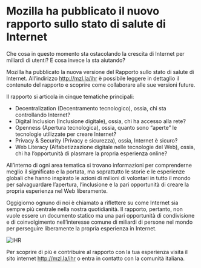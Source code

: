 # Mozilla ha pubblicato il nuovo rapporto sullo stato di salute di Internet

Che cosa in questo momento sta ostacolando la crescita di Internet per miliardi di utenti? E cosa invece la sta aiutando?

Mozilla ha pubblicato la nuova versione del Rapporto sullo stato di salute di Internet. All’indirizzo http://mzl.la/ihr 
è possibile leggere in dettaglio il contenuto del rapporto e scoprire come collaborare alle sue versioni future.

Il rapporto si articola in cinque tematiche principali:

* Decentralization (Decentramento tecnologico), ossia, chi sta controllando Internet?
* Digital Inclusion (Inclusione digitale), ossia, chi ha accesso alla rete?
* Openness (Apertura tecnologica), ossia, quanto sono “aperte” le tecnologie utilizzate per creare Internet?
* Privacy & Security (Privacy e sicurezza), ossia, Internet è sicuro?
* Web Literacy (Alfabetizzazione digitale nelle tecnologie del Web), ossia, chi ha l’opportunità di plasmare la propria 
  esperienza online?

All’interno di ogni area tematica si trovano informazioni per comprenderne meglio il significato e la portata, ma soprattutto 
le storie e le esperienze globali che hanno inspirato le azioni di milioni di volontari in tutto il mondo per salvaguardare 
l’apertura, l’inclusione e la pari opportunità di creare la propria esperienza nel Web liberamente.

Oggigiorno ognuno di noi è chiamato a riflettere su come Internet sia sempre più centrale nella nostra quotidianità. 
Il rapporto, pertanto, non vuole essere un documento statico ma una pari opportunità di condivisione e di coinvolgimento
nell’interesse comune di miliardi di persone nel mondo per perseguire liberamente la propria esperienza in Internet.

![IHR](https://www.mozillaitalia.org/home/wp-content/uploads/2018/04/Artboard-3-copy-3@2x-650x341.jpg)

Per scoprire di più e contribuire al rapporto con la tua esperienza visita il sito internet http://mzl.la/ihr o 
entra in contatto con la comunità italiana.

